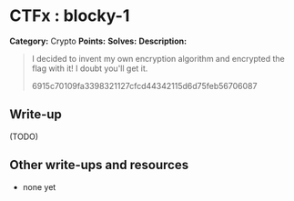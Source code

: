 # CTFx : blocky-1

**Category:** Crypto
**Points:** 
**Solves:** 
**Description:**

> I decided to invent my own encryption algorithm and encrypted the flag with it! I doubt you'll get it.
> 
> 
> 6915c70109fa3398321127cfcd44342115d6d75feb56706087

## Write-up

(TODO)

## Other write-ups and resources

* none yet
